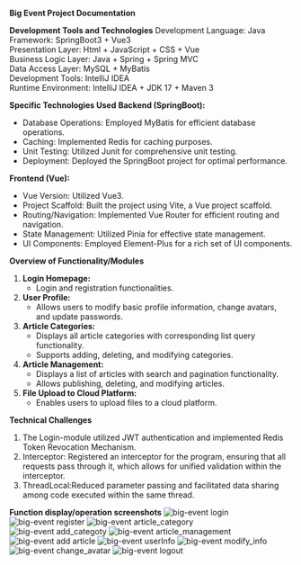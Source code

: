 **Big Event Project Documentation**

**Development Tools and Technologies**
  Development Language: Java  
  Framework: SpringBoot3 + Vue3  
  Presentation Layer:  Html + JavaScript + CSS + Vue  
  Business Logic Layer:  Java + Spring + Spring MVC  
  Data Access Layer:  MySQL + MyBatis  
  Development Tools:  IntelliJ IDEA  
  Runtime Environment:  IntelliJ IDEA + JDK 17 + Maven 3

 **Specific Technologies Used** 
 **Backend (SpringBoot):**
- Database Operations: Employed MyBatis for efficient database operations.
- Caching: Implemented Redis for caching purposes.
- Unit Testing: Utilized Junit for comprehensive unit testing.
- Deployment: Deployed the SpringBoot project for optimal performance.

**Frontend (Vue):**
- Vue Version: Utilized Vue3.
- Project Scaffold: Built the project using Vite, a Vue project scaffold.
- Routing/Navigation: Implemented Vue Router for efficient routing and navigation.
- State Management: Utilized Pinia for effective state management.
- UI Components: Employed Element-Plus for a rich set of UI components.

**Overview of Functionality/Modules**
1. **Login Homepage:**
   - Login and registration functionalities.
2. **User Profile:**
   - Allows users to modify basic profile information, change avatars, and update passwords.
3. **Article Categories:**
   - Displays all article categories with corresponding list query functionality.
   - Supports adding, deleting, and modifying categories.
4. **Article Management:**
   - Displays a list of articles with search and pagination functionality.
   - Allows publishing, deleting, and modifying articles.
5. **File Upload to Cloud Platform:**
   - Enables users to upload files to a cloud platform.

**Technical Challenges**
1. The Login-module utilized JWT authentication and implemented Redis Token Revocation Mechanism.
2. Interceptor:  Registered an interceptor for the program, ensuring that all requests pass through it, which allows for unified validation within the interceptor.
3. ThreadLocal:Reduced parameter passing and facilitated data sharing among code executed within the same thread.


**Function display/operation screenshots**
![big-event login](https://github.com/purpleziyi/BigEvent/assets/161695864/6c28934e-4faf-472f-8039-758596037605)
![big-event register](https://github.com/purpleziyi/BigEvent/assets/161695864/366ad3f4-a9d0-4b71-9773-e3f39768d807)
![big-event article_category](https://github.com/purpleziyi/BigEvent/assets/161695864/557a9fe3-2454-4042-ade9-7a48653d3034)
![big-event add_categoty](https://github.com/purpleziyi/BigEvent/assets/161695864/1b9801ed-2410-437e-8a0b-4b97b820c144)
![big-event article_management](https://github.com/purpleziyi/BigEvent/assets/161695864/ba3f50e0-bdce-4f3d-b903-d326c7007b92)
![big-event add article](https://github.com/purpleziyi/BigEvent/assets/161695864/96b2e6ba-635c-48cd-acf6-a3a13c93cc24)
![big-event userInfo](https://github.com/purpleziyi/BigEvent/assets/161695864/c66e8ef8-f937-4f1a-9054-bddaa46032ee)
![big-event modify_info](https://github.com/purpleziyi/BigEvent/assets/161695864/43569c85-242f-4b4d-a938-1edd46d2faad)
![big-event change_avatar](https://github.com/purpleziyi/BigEvent/assets/161695864/679c67d3-8ea0-4ef6-ab43-295bccb1e555)
![big-event logout](https://github.com/purpleziyi/BigEvent/assets/161695864/22f3a938-dff5-4bde-9dbd-e27a44cbe3d1)





